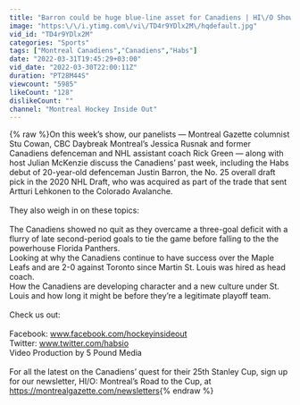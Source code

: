 ```yaml
---
title: "Barron could be huge blue-line asset for Canadiens | HI\/O Show"
image: "https:\/\/i.ytimg.com\/vi\/TD4r9YDlx2M\/hqdefault.jpg"
vid_id: "TD4r9YDlx2M"
categories: "Sports"
tags: ["Montreal Canadiens","Canadiens","Habs"]
date: "2022-03-31T19:45:29+03:00"
vid_date: "2022-03-30T22:00:11Z"
duration: "PT28M44S"
viewcount: "5985"
likeCount: "128"
dislikeCount: ""
channel: "Montreal Hockey Inside Out"
---
```

{% raw %}On this week’s show, our panelists — Montreal Gazette columnist Stu Cowan, CBC Daybreak Montreal’s Jessica Rusnak and former Canadiens defenceman and NHL assistant coach Rick Green — along with host Julian McKenzie discuss the Canadiens’ past week, including the Habs debut of 20-year-old defenceman Justin Barron, the No. 25 overall draft pick in the 2020 NHL Draft, who was acquired as part of the trade that sent Artturi Lehkonen to the Colorado Avalanche.<br /><br />They also weigh in on these topics:<br /><br />The Canadiens showed no quit as they overcame a three-goal deficit with a flurry of late second-period goals to tie the game before falling to the the powerhouse Florida Panthers.<br />Looking at why the Canadiens continue to have success over the Maple Leafs and are 2-0 against Toronto since Martin St. Louis was hired as head coach.<br />How the Canadiens are developing character and a new culture under St. Louis and how long it might be before they’re a legitimate playoff team.<br /><br />Check us out:<br /><br />Facebook: www.facebook.com/hockeyinsideout<br />Twitter: www.twitter.com/habsio<br />Video Production by 5 Pound Media<br /><br />For all the latest on the Canadiens’ quest for their 25th Stanley Cup, sign up for our newsletter, HI/O: Montreal’s Road to the Cup, at <a rel="nofollow" target="blank" href="https://montrealgazette.com/newsletters">https://montrealgazette.com/newsletters</a>{% endraw %}
